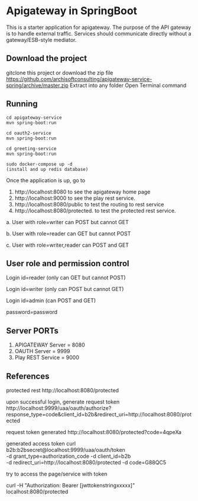 # Apigateway in SpringBoot

This is a starter application for apigateway. The purpose of the API gateway is to handle external traffic.
Services should communicate directly without a gateway/ESB-style mediator.

## Download the project
gitclone this project or download the zip file https://github.com/archisoftconsulting/apigateway-service-spring/archive/master.zip
Extract into any folder
Open Terminal command


## Running

```
cd apigateway-service
mvn spring-boot:run

cd oauth2-service
mvn spring-boot:run

cd greeting-service
mvn spring-boot:run

sudo docker-compose up -d
(install and up redis database)
```

Once the application is up, go to 


1. http://localhost:8080 to see the apigateway home page
2. http://localhost:9000 to see the play rest service.
3. http://localhost:8080/public to test the routing to rest service
4. http://localhost:8080/protected. to test the protected rest service. 

a. User with role=writer can POST but cannot GET

b. User with role=reader can GET but cannot POST

c. User with role=writer,reader can POST and GET

## User role and permission control

Login id=reader (only can GET but cannot POST)

Login id=writer (only can POST but cannot GET)

Login id=admin  (can POST and GET)

password=password

## Server PORTs

1. APIGATEWAY Server = 8080
2. OAUTH Server = 9999
3. Play REST Service = 9000

## References

protected rest
http://localhost:8080/protected

upon successful login, generate request token
http://localhost:9999/uaa/oauth/authorize?response_type=code&client_id=b2b&redirect_uri=http://localhost:8080/protected

request token generated
http://localhost:8080/protected?code=4qpeXa

generated access token
curl b2b:b2bsecret@localhost:9999/uaa/oauth/token  \
-d grant_type=authorization_code -d client_id=b2b     \
-d redirect_uri=http://localhost:8080/protected -d code=G88QC5

try to access the page/service with token

curl -H "Authorization: Bearer [jwttokenstringxxxxx]" localhost:8080/protected

